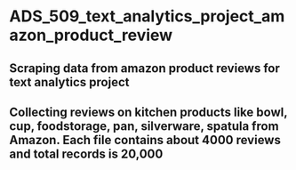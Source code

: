 # ADS_509_text_analytics_project_amazon_product_review
## Scraping data from amazon product reviews for text analytics project
## Collecting reviews on kitchen products like bowl, cup, foodstorage, pan, silverware, spatula from Amazon. Each file contains about 4000 reviews and total records is 20,000
